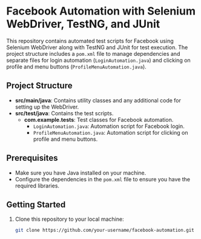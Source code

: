 # Facebook Automation with Selenium WebDriver, TestNG, and JUnit

This repository contains automated test scripts for Facebook using Selenium WebDriver along with TestNG and JUnit for test execution. The project structure includes a `pom.xml` file to manage dependencies and separate files for login automation (`LoginAutomation.java`) and clicking on profile and menu buttons (`ProfileMenuAutomation.java`).

## Project Structure

- **src/main/java**: Contains utility classes and any additional code for setting up the WebDriver.
- **src/test/java**: Contains the test scripts.
  - **com.example.tests**: Test classes for Facebook automation.
    - `LoginAutomation.java`: Automation script for Facebook login.
    - `ProfileMenuAutomation.java`: Automation script for clicking on profile and menu buttons.

## Prerequisites

- Make sure you have Java installed on your machine.
- Configure the dependencies in the `pom.xml` file to ensure you have the required libraries.

## Getting Started

1. Clone this repository to your local machine:

   ```bash
   git clone https://github.com/your-username/facebook-automation.git

